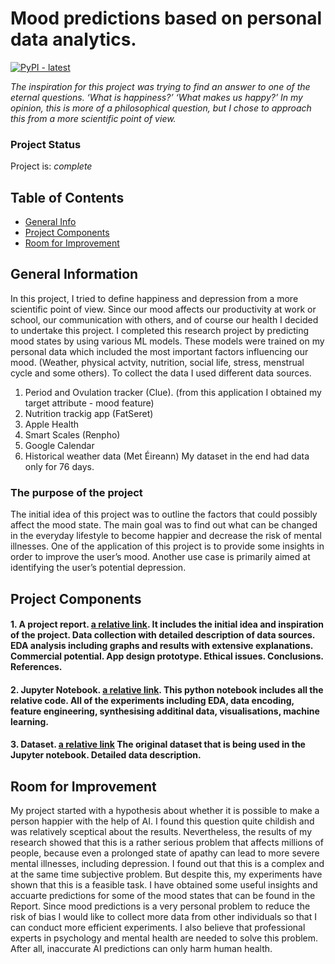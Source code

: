 # Mood predictions based on personal data analytics.
[![PyPI - latest](https://img.shields.io/pypi/v/iconsdk?label=latest&logo=pypi)](https://pypi.org/project/iconsdk)

_The inspiration for this project was trying to find an answer to one of the eternal questions. ‘What is happiness?’ ‘What makes us happy?’ In my opinion, this is more of a philosophical question, but I chose to approach this from a more scientific point of view._ 

### Project Status
Project is: _complete_

## Table of Contents
* [General Info](#general-information)
* [Project Components](#project-components)
* [Room for Improvement](#room-for-improvement)

## General Information
In this project, I tried to define happiness and depression from a more scientific point of view. 
Since our mood affects our productivity at work or school, our communication with others, and of course our health I decided to undertake this project.
I completed this research project by predicting mood states by using various ML models. These models were trained on my personal data which included the most important factors influencing our mood. (Weather, physical actvity, nutrition, social life, stress, menstrual cycle and some others). 
To collect the data I used different data sources.
1. Period and Ovulation tracker (Clue). (from this application I obtained my target attribute - mood feature)
2. Nutrition trackig app (FatSeret)
3. Apple Health
4. Smart Scales (Renpho)
5. Google Calendar
6. Historical weather data (Met Éireann)
My dataset in the end had data only for 76 days.

### The purpose of the project
The initial idea of this project was to outline the factors that could possibly affect the mood state. The main goal was to find out what can be changed in the everyday lifestyle to become happier and decrease the risk of mental illnesses.
One of the application of this project is to provide some insights in order to improve the user’s mood.
Another use case is primarily aimed at identifying the user’s potential depression.

## Project Components 
#### 1. A project report. [a relative link](Report.pdf). It includes the initial idea and inspiration of the project. Data collection with detailed description of data sources. EDA analysis including graphs and results with extensive explanations. Commercial potential. App design prototype. Ethical issues. Conclusions. References.
#### 2. Jupyter Notebook. [a relative link](Mood_Analysis.ipynb). This python notebook includes all the relative code. All of the experiments including EDA, data encoding, feature engineering, synthesising additinal data, visualisations, machine learning. 
#### 3. Dataset. [a relative link](personal_data_merged.csv) The original dataset that is being used in the Jupyter notebook. Detailed data description. 

## Room for Improvement
My project started with a hypothesis about whether it is possible to make a person happier with the help of AI. I found this question quite childish and was relatively sceptical about the results. Nevertheless, the results of my research showed that this is a rather serious problem that affects millions of people, because even a prolonged state of apathy can lead to more severe mental illnesses, including depression.
I found out that this is a complex and at the same time subjective problem. But despite this, my experiments have shown that this is a feasible task. I have obtained some useful insights and accuarte predictions for some of the mood states that can be found in the Report. 
Since mood predictions is a very personal problem to reduce the risk of bias I would like to collect more data from other individuals so that I can conduct more efficient experiments. I also believe that professional experts in psychology and mental health are needed to solve this problem. After all, inaccurate AI predictions can only harm human health.
